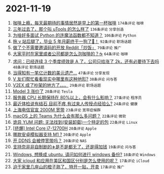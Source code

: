 # 2021-11-19

1. [咖啡上瘾，每天最期待的事情居然是早上的第一杯咖啡](https://www.v2ex.com/t/816443) `174条评论` `咖啡`
1. [三年过去了，那个叫 uTools 的怎么样了](https://www.v2ex.com/t/816446) `136条评论` `分享创造`
1. [为啥好多面试 Python 的连魔法函数都不知道？](https://www.v2ex.com/t/816468) `106条评论` `Python`
1. [拖 v 站后腿了，毕业 5 年月薪终于一狗了👻！](https://www.v2ex.com/t/816435) `92条评论` `职场话题`
1. [做了个不需要邀请码的开放 Reddit「炒饭」](https://www.v2ex.com/t/816444) `79条评论` `推广`
1. [大家平时在家里或者公司都是怎么泡咖啡的？☕](https://www.v2ex.com/t/816524) `64条评论` `咖啡`
1. [求问：已经连续 3 个季度绩效是 A 了，公司只给涨了 2k，还有必要待下去吗](https://www.v2ex.com/t/816516) `48条评论` `职场话题`
1. [当得知有一笔亿计数的美元遗产...](https://www.v2ex.com/t/816553) `47条评论` `分享发现`
1. [V 友们帮忙看看现实中哪里有这种地形?](https://www.v2ex.com/t/816450) `38条评论` `问与答`
1. [V2EX 成了吵架的地方了。。。](https://www.v2ex.com/t/816563) `29条评论` `职场话题`
1. [Model 3 涨价了](https://www.v2ex.com/t/816522) `28条评论` `Tesla`
1. [服务器 CPU 长期保持在 80%以上，会有什么影响？](https://www.v2ex.com/t/816523) `27条评论` `程序员`
1. [最近体检说有结石,目前不疼,有过来人传授点经验么?](https://www.v2ex.com/t/816481) `24条评论` `健康`
1. [上海电信官宣 2000M 宽带](https://www.v2ex.com/t/816457) `23条评论` `宽带症候群`
1. [macOS 上的 Teams 为什么会有那么多问题？](https://www.v2ex.com/t/816542) `22条评论` `微软`
1. [诡异 YUM 问题: 无法找到(安装卸载)一个特定的包](https://www.v2ex.com/t/816495) `22条评论` `Linux`
1. [[挤爆] Intel Core i7-12700H](https://www.v2ex.com/t/816600) `20条评论` `Apple`
1. [哪款安卓模拟器支持 M1 ?](https://www.v2ex.com/t/816545) `20条评论` `Apple`
1. [开 DDNS 会被停宽带吗？](https://www.v2ex.com/t/816539) `20条评论` `NAS`
1. [支持奈非非自制剧的✈️是不是都无了，还是得加钱](https://www.v2ex.com/t/816483) `19条评论` `问与答`
1. [Windows, 想换成 ubuntu, 请问如何进行 windows 备份?](https://www.v2ex.com/t/816555) `18条评论` `Windows`
1. [大家 icloud 和应用在美区和国区分别是怎么使用的呢？](https://www.v2ex.com/t/816510) `17条评论` `iCloud`
1. [迫于家里几座山的橙子熟了，特开一贴，开卖](https://www.v2ex.com/t/816471) `17条评论` `推广`
